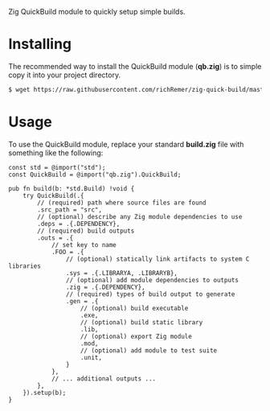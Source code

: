 Zig QuickBuild module to quickly setup simple builds.

Installing
==========
The recommended way to install the QuickBuild module (**qb.zig**) is to simple
copy it into your project directory.

```sh
$ wget https://raw.githubusercontent.com/richRemer/zig-quick-build/master/qb.zig
```

Usage
=====
To use the QuickBuild module, replace your standard **build.zig** file with
something like the following:

```zig
const std = @import("std");
const QuickBuild = @import("qb.zig").QuickBuild;

pub fn build(b: *std.Build) !void {
    try QuickBuild(.{
        // (required) path where source files are found
        .src_path = "src",
        // (optional) describe any Zig module dependencies to use
        .deps = .{.DEPENDENCY},
        // (required) build outputs
        .outs = .{
            // set key to name
            .FOO = .{
                // (optional) statically link artifacts to system C libraries
                .sys = .{.LIBRARYA, .LIBRARYB},
                // (optional) add module dependencies to outputs
                .zig = .{.DEPENDENCY},
                // (required) types of build output to generate
                .gen = .{
                    // (optional) build executable
                    .exe,
                    // (optional) build static library
                    .lib,
                    // (optional) export Zig module
                    .mod,
                    // (optional) add module to test suite
                    .unit,
                }
            },
            // ... additional outputs ...
        },
    }).setup(b);
}
```
